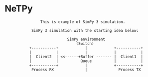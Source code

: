 #                                     NeTPy

                    This is example of SimPy 3 simulation. 

                SimPy 3 simulation with the starting idea below:

                                SimPy environment
                                    (Switch)
               +-----------+            |            +-----------+
               |           |            |            |           |
               |  Client2  | <<------+Buffer ------- |  Client1  |
               |           |          Queue          |           |
               +-----------+            |            +-----------+
                Process RX              |              Process TX
                                                                  
                                                                  
